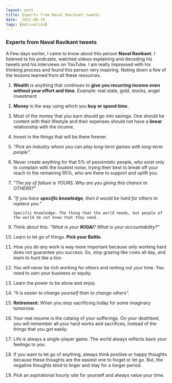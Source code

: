 ```yaml
---
layout: post
title: Experts from Naval Ravikant tweets
date:  2021-08-18
tags: [motivation]
---
```


### Experts from Naval Ravikant tweets

A Few days earlier, I came to know about this person **Naval Ravikant.** I listened to his podcasts, watched videos explaining and decoding his tweets and his interviews on YouTube. I am really impressed with his thinking process and found this person very inspiring. Noting down a few of the lessons learned from all these resources.

1. **Wealth** is anything that continues to **give you recurring income even without your effort and time.** Example: real state, gold, stocks, angel investment

2. **Money** is the way using which you **buy or spend time.**

3. Most of the money that you earn should go into savings. One should be content with their lifestyle and their expenses should not have a **linear** relationship with the income.

4. Invest in the things that will be there forever.

5. <i>"Pick an industry where you can play long-term games with long-term people".</i>

6. Never create anything for that 5\% of pessimistic people, who exist only to complain with the loudest noise, trying their best to break off your reach to the remaining 95\%, who are there to support and uplift you.

7. <i>"The joy of failure is YOURS. Why are you giving this chance to OTHERS?"</i>

8. <i>"If you have **specific knowledge**, then it would be hard for others to replace you." </i>

    ```Specific Knowledge: The thing that the world needs, but people of the world do not know that they need.```

9. Think about this: <i>"What is your **IKIGAI**? What is your accountability?"</i>

10. Learn to let go of things. **Pick your Battle**.

11. How you do any work is way more important because only working hard does not guarantee you success. So, stop grazing like cows all day, and learn to hunt like a lion. 

12. You will never be rich working for others and renting out your time. You need to own your business or equity.

13. Learn the power to be alone and enjoy.

14. <i>"It is easier to change yourself than to change others".</i>

15. **Retirement:** When you stop sacrificing today for some imaginary tomorrow.

16. Your real resume is the catalog of your sufferings. On your deathbed, you will remember all your hard works and sacrifices, instead of the things that you got easily.

17. Life is always a single-player game. The world always reflects back your feelings to you.

18. If you want to let go of anything, always think positive or happy thoughts because these thoughts are the easiest one to forget or let go. But, the negative thoughts tend to linger and stay for a longer period.

19. Pick an aspirational hourly rate for yourself and always value your time.